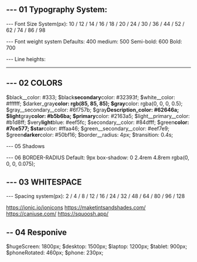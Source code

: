 ## --- 01 Typography System:

--- Font Size System(px):
10 / 12 / 14 / 16 / 18 / 20 / 24 / 30 / 36 / 44 / 52 / 62 / 74 / 86 / 98

--- Font weight system
Defaults: 400
medium: 500
Semi-bold: 600
Bold: 700

--- Line heights:

---

## --- 02 COLORS

$black__color: #333;
$black**secondary**color: #32393f;
$white__color: #ffffff;
$darker_gray**color: rgb(85, 85, 85);
$gray**color: rgba(0, 0, 0, 0.5);
$gray__secondary__color: #6f757b;
$gray**Description_color: #62646a;
$light**gray**color: #b5b6ba;
$primary**color: #2163a5;
$light__primary__color: #b1d8ff;
$very**light**blue: #eef5fc;
$secondary__color: #84dfff;
$green**color: #7ce577;
$star**color: #ffaa46;
$green__secondary__color: #eef7e9;
$green**darker**color: #50bf16;
$border__radius: 4px;
$transition: 0.4s;

--- 05 Shadows

--- 06 BORDER-RADIUS
Default: 9px
box-shadow: 0 2.4rem 4.8rem rgba(0, 0, 0, 0.075);

## --- 03 WHITESPACE

--- Spacing system(px):
2 / 4 / 8 / 12 / 16 / 24 / 32 / 48 / 64 / 80 / 96 / 128

https://ionic.io/ionicons
https://maketintsandshades.com/
https://caniuse.com/
https://squoosh.app/

## -- 04 Responive

$hugeScreen: 1800px;
$desktop: 1500px;
$laptop: 1200px;
$tablet: 900px;
$phoneRotated: 460px;
$phone: 230px;
